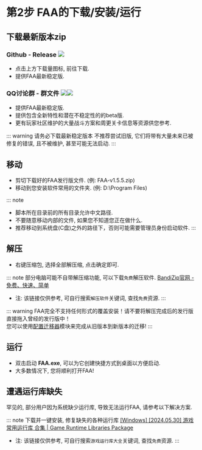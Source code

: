 # 第2步 FAA的下载/安装/运行

## 下载最新版本zip

### Github - Release [![](https://img.shields.io/github/downloads/StareAbyss/FoodsVsMiceAutoAssistant/total?color=4e4c97)](https://github.com/StareAbyss/FoodsVsMiceAutoAssistant/releases)
* 点击上方下载量图标, 前往下载.  
* 提供FAA最新稳定版.

###  QQ讨论群 - 群文件 ![](https://img.shields.io/badge/QQ%201群-786921130-4e4c97)![](https://img.shields.io/badge/QQ%202群-142272678-4e4c97)
* 提供FAA最新稳定版. 
* 提供包含全新特性和潜在不稳定性的的beta版. 
* 更有玩家社区维护的大量战斗方案和周更关卡信息等资源供您参考.

::: warning 请务必下载最新稳定版本
不推荐尝试旧版, 它们将带有大量未来已被修复的错误, 且不被维护, 甚至可能无法启动.
::: 

## 移动

* 剪切下载好的FAA发行版文件. (例: FAA-v1.5.5.zip)
* 移动到您安装软件常用的文件夹. (例: D:\Program Files\)

::: note 
* 脚本所在目录前的所有目录允许中文路径.
* 不要随意移动内部的文件, 如果您不知道您正在做什么.
* 推荐移动到系统盘(C盘)之外的路径下，否则可能需要管理员身份启动软件.
::: 

## 解压 

* 右键压缩包, 选择全部解压缩, 点击确定即可.

::: note 部分电脑可能不自带解压缩功能, 可以下载`免费`解压软件.
[BandiZip官网 - 免费、快速、简单](https://www.bandisoft.com/bandizip/)
* 注: 该链接仅供参考, 可自行搜索`解压软件`关键词, 查找`免费`资源.
::: 

::: warning 
FAA完全不支持任何形式的覆盖安装！请不要将解压完成后的发行版直接拖入曾经的发行版中！   
您可以使用[配置迁移器]()模块来完成从旧版本到新版本的迁移!
::: 

## 运行

* 双击启动 **FAA.exe**, 可以为它创建快捷方式到桌面以方便启动.
* 大多数情况下, 您将顺利打开FAA!

## 遭遇运行库缺失

罕见的, 部分用户因为系统缺少运行库, 导致无法运行FAA, 请参考以下解决方案.  

::: note 下载并一键安装, 修复缺失的各种运行库
[[Windows] [2024.05.30] 游戏常用运行库 合集 | Game Runtime Libraries Package](https://www.52pojie.cn/thread-1916914-1-1.html)  
* 注: 该链接仅供参考, 可自行搜索`游戏运行库大全`关键词, 查找`免费`资源.
::: 